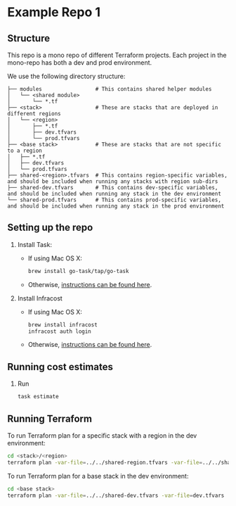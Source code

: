 # Example Repo 1

## Structure

This repo is a mono repo of different Terraform projects. Each project in the mono-repo has both a dev and prod environment.

We use the following directory structure:

```
├── modules                 # This contains shared helper modules
│   └── <shared module>
│       └── *.tf
├── <stack>                 # These are stacks that are deployed in different regions
│   └── <region>
│       ├── *.tf
│       ├── dev.tfvars
│       └── prod.tfvars
├── <base stack>            # These are stacks that are not specific to a region
│   ├── *.tf
│   ├── dev.tfvars
│   └── prod.tfvars
├── shared-<region>.tfvars  # This contains region-specific variables, and should be included when running any stacks with region sub-dirs
├── shared-dev.tfvars       # This contains dev-specific variables, and should be included when running any stack in the dev environment
└── shared-prod.tfvars      # This contains prod-specific variables, and should be included when running any stack in the prod environment
```

## Setting up the repo

1. Install Task:
    * If using Mac OS X:
      ```sh
      brew install go-task/tap/go-task
      ```
    * Otherwise, [instructions can be found here](https://taskfile.dev/installation/).

2. Install Infracost
    * If using Mac OS X:
      ```sh
      brew install infracost
      infracost auth login
      ```
    * Otherwise, [instructions can be found here](https://www.infracost.io/docs/#1-install-infracost).

## Running cost estimates

1. Run
    ```sh
    task estimate
    ```

## Running Terraform

To run Terraform plan for a specific stack with a region in the dev environment:
```sh
cd <stack>/<region>
terraform plan -var-file=../../shared-region.tfvars -var-file=../../shared-dev.tfvars -var-file=dev.tfvars
```

To run Terraform plan for a base stack in the dev environment:
```sh
cd <base stack>
terraform plan -var-file=../../shared-dev.tfvars -var-file=dev.tfvars
```

